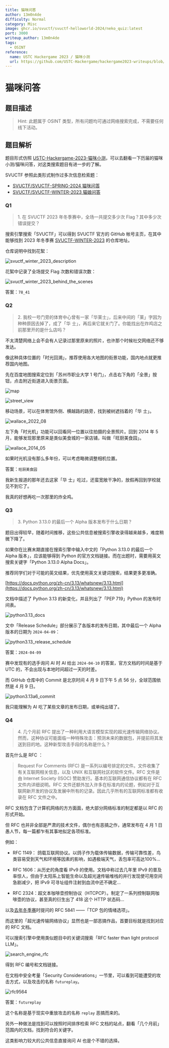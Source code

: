 ```yaml
---
title: 猫咪问答
author: 13m0n4de
difficulty: Normal
category: Misc
image: ghcr.io/svuctf/svuctf-helloworld-2024/neko_quiz:latest
port: 3000
writeup_author: 13m0n4de
tags:
  - OSINT
reference:
  name: USTC Hackergame 2023 / 猫咪小测
  url: https://github.com/USTC-Hackergame/hackergame2023-writeups/blob/master/official/%E7%8C%AB%E5%92%AA%E5%B0%8F%E6%B5%8B/README.md
---
```


# 猫咪问答

## 题目描述

> Hint: 此题属于 OSINT 类型，所有问题均可通过网络搜索完成，不需要任何线下活动。

## 题目解析

题目形式仿照 [USTC-Hackergame-2023-猫咪小测](https://github.com/USTC-Hackergame/hackergame2023-writeups/blob/master/official/%E7%8C%AB%E5%92%AA%E5%B0%8F%E6%B5%8B/README.md)，可以去翻看一下历届的猫咪小测/猫咪问答，对这类搜索题目有进一步的了解。

SVUCTF 参照此类形式制作过多次信息检索题：

- [SVUCTF/SVUCTF-SPRING-2024 猫咪问答](https://github.com/SVUCTF/SVUCTF-SPRING-2024/tree/main/challenges/misc/neko_quiz)
- [SVUCTF/SVUCTF-WINTER-2023 猫娘问答](https://github.com/SVUCTF/SVUCTF-WINTER-2023/tree/main/challenges/misc/neko_quiz)

### Q1

> 1\. 在 SVUCTF 2023 年冬季赛中，全场一共提交多少次 Flag？其中多少次错误提交？

搜索引擎搜索「SVUCTF」可以得到 SVUCTF 官方的 GitHub 帐号主页，在其中能够找到 2023 年冬季赛 [SVUCTF-WINTER-2023](https://github.com/SVUCTF/SVUCTF-WINTER-2023) 的仓库地址。

仓库说明中找到花絮：

![svuctf_winter_2023_description](./writeup/svuctf_winter_2023_description.png)

花絮中记录了全场提交 Flag 次数和错误次数：

![svuctf_winter_2023_behind_the_scenes](./writeup/svuctf_winter_2023_behind_the_scenes.png)

答案：`78_41`

### Q2

> 2\. 我校一号门旁的体育中心曾有一家「华莱士」，后来中间的「莱」字因为种种原因去掉了，成了「华 士」，再后来它就关门了。你能找出在炸鸡店之前那里开的是什么店吗？

不太清楚网络上会不会有人记录过那里原来的照片，也许那个时候社交网络还不够发达。

像这种具体位置的「时光回溯」，推荐使用各大地图的街景功能，国内地点就更推荐国内地图。

先在百度地图搜索定位到「苏州市职业大学 1 号门」，点击右下角的「全景」按钮，点击附近街道进入街景页面。

![map](./writeup/map.png)

![street_view](./writeup/street_view.png)

移动场景，可以在体育馆外侧、横越路的路旁，找到被树遮挡着的「华 士」。

![wallace_2022_08](./writeup/wallace_2022_08.png)

左下角「时光机」功能可以回看同一位置以往拍摄的全景照片。回到 2014 年 5 月，能够发现那里原来是类似美食城的一家店铺，叫做「旺厨美食园」。

![wallace_2014_05](./writeup/wallace_2014_05.png)

如果时光机没有那么多年份，可以考虑略微调整相机位置。

答案：`旺厨美食园`

我新生报道的那年还去这家「华 士」吃过，还蛮宽敞干净的，放假再回到学校就见不到它了。

我真的好想再吃一次那里的炸全鸡。

### Q3

> 3\. Python 3.13.0 的最后一个 Alpha 版本发布于什么日期？

题目出得较早，随着时间推移，这些公共信息被搜索引擎收录得越来越多，难度稍微下降了。

如果你在比赛末期直接在搜索引擎中输入中文的「Python 3.13.0 的最后一个 Alpha 版本」，应该能够得到 Python 的官方文档链接。而在出题时，需要用英文搜索关键字「Python 3.13.0 Alpha Docs」。

推荐同学们对于可能的英文结果，优先使用英文关键词搜索，结果更多更准确。

[https://docs.python.org/zh-cn/3.13/whatsnew/3.13.html](https://docs.python.org/zh-cn/3.13/whatsnew/3.13.html)

文档中描述了 Python 3.13 的新变化，并且列出了「PEP 719」Python 的发布时间表。

![python3.13_docs](./writeup/python3.13_docs.png)

文中「Release Schedule」部分展示了各版本的发布日期，其中最后一个 Alpha 版本的日期为 `2024-04-09`：

![python3.13_release_schedule](./writeup/python3.13_release_schedule.png)

答案：`2024-04-09`

赛中发现有的选手询问 AI 时 AI 给出 `2024-04-10` 的答案，官方文档的时间是基于 UTC 的，不会出现与本地时间超过一天的时差。

而 GitHub 仓库中的 Commit 是北京时间 4 月 9 日下午 5 点 56 分，全球范围依然是 4 月 9 日。

![python3.13a6_commit](./writeup/python3.13a6_commit.png)

我只能理解为 AI 吃了某些文章的发布日期，或单纯出错了。

### Q4

> 4\. 几个月前 RFC 提出了一种利用大语言模型实现的超光速传输网络协议。然而，这种协议可能面临一种特殊攻击：预测未来的数据包，并提前将其发送到目的地。这种新型攻击手段的名称是什么？

首先什么是 RFC ：

> Request For Comments (RFC) 是一系列以编号排定的文件。文件收集了有关互联网相关信息，以及 UNIX 和互联网社区的软件文件。RFC 文件是由 Internet Society (ISOC) 赞助发行。基本的互联网通信协议都有在 RFC 文件内详细说明。RFC 文件还额外加入许多在标准内的论题，例如对于互联网新开发的协议及发展中所有的记录。因此几乎所有的互联网标准都有收录在 RFC 文件之中。

RFC 文档包含了计算机网络的方方面面，绝大部分网络标准的制定都是以 RFC 的形式开始。

但 RFC 也并非全部是严肃的技术文件，偶尔也有恶搞之作，通常发布在 4 月 1 日愚人节，每一篇都乍有其事地拟定各项标准。

例如：

- RFC 1149： 鸽载互联网协议。以鸽子作为载体传输数据，传输可靠性差，鸟类容易受到天气和环境等因素的影响，如遇极端天气，丢包率可高达100%...

- RFC 1606：从历史的角度看 IPv9 的使用。文档中称过去几年里 IPv9 的普及率惊人，但由于太阳系上智能生命以及超光速传输堆栈的并行发现使可用空间急剧减少，把 IPv9 可寻址组件注射到血流中还不确定...

- RFC 2324：超文本咖啡壶控制协议（HTCPCP）。制定了一系列控制联网咖啡壶的协议，甚至真的衍生出了 418 这个 HTTP 状态码...

以及[去年冬季赛](https://github.com/SVUCTF/SVUCTF-WINTER-2023/blob/main/challenges/misc/neko_quiz/README.md)时提问的 RFC 5841 ——「TCP 包的情绪选项」。

而这里的「超光速传输网络协议」显然也是一部恶搞作品，首要目标就是找到对应的 RFC 文档。

可以搜索引擎中使用类似题目中的关键词搜索「RFC faster than light protocol LLM」。

![search_engine_rfc](./writeup/search_engine_rfc.png)

得到 RFC 编号和文档链接。

在文档中安全考量「Security Considerations」一节里，可以看到可能遭受的攻击方式，以及攻击的名称 `futureplay`。

![rfc9564](./writeup/rfc9564.png)

答案：`futureplay`

这个名称是基于现实中重放攻击的名称 `replay` 恶搞而来的。

另外一种做法是找到可以按照时间排序检索 RFC 文档的站点，翻看「几个月前」范围内的文档，找到符合的关键字。

这类影响力较大的公共信息直接询问 AI 也是个不错的选择。
